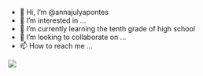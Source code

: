 - 👋 Hi, I’m @annajulyapontes
- 👀 I’m interested in ...
- 🌱 I’m currently learning the tenth grade of high school
- 💞️ I’m looking to collaborate on ...
- 📫 How to reach me ...

![](https://media.tenor.com/AGvqXfDYRwEAAAAC/love.gif)
